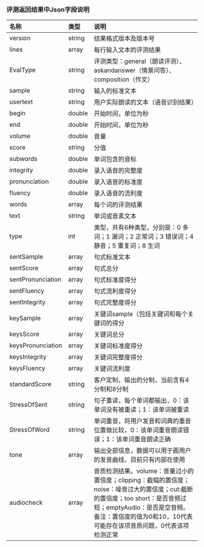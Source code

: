 ### 评测返回结果中Json字段说明


| 名称| 类型 | 说明 |
| :----- | :----- | :----- |
| version | string | 结果格式版本及版本号 |
| lines | array | 每行输入文本的评测结果 |
| EvalType | string | 评测类型：general（朗读评测）、askandanswer（情景问答）、composition（作文） |
| sample | string | 输入的标准文本 |
| usertext | string | 用户实际朗读的文本（语音识别结果） |
| begin | double | 开始时间，单位为秒 |
| end | double | 开始时间，单位为秒 |
| volume | double | 音量 |
| score | string | 分值 |
| subwords | double | 单词包含的音标 |
| integrity | double | 录入语音的完整度 |
| pronunciation | double | 录入语音的标准度 |
| fluency | double | 录入语音的流利度 |
| words | array | 每个词的评测结果 |
| text | string | 单词或音素文本 | 词的字符串，使用"sil"表示语音中的静音段 |
| type | int | 类型，共有6种类型，分别是：0 多词；1 漏词；2 正常词；3 错误词；4 静音；5 重复词；8 生词 |
| sentSample | array | 句式标准文本 |
| sentScore | array | 句式总分 |
| sentPronunciation | array | 句式标准度得分 |
| sentFluency | array | 句式流利度得分 |
| sentIntegrity | array | 句式完整度得分 |
| keySample | array | 关键词sample（包括关键词和每个关键词的得分 |
| keysScore | array | 关键词总分 |
| keysPronunciation | array | 关键词标准度得分 |
| keysIntegrity | array | 关键词完整度得分 |
| keysFluency | array | 关键词流利度 |
| standardScore | string | 客户定制，输出的分制，当前含有4分制和8分制 |
| StressOfSent | string | 句子重读，每个单词都输出，0：该单词没有被重读；1：该单词被重读 |
| StressOfWord | string | 单词重音，将用户发音和词典的重音位置做比较，0：该单词重音朗读错误；1：该单词重音朗读正确 |
| tone | array | 输出全部信息，数据可以用于画用户的发音曲线，目前只有内部在使用 |
| audiocheck | array | 音质检测结果。volume：音量过小的置信度；clipping：截幅的置信度；noise：噪音过大的置信度；cut:截断的置信度；too short：是否音频过短；emptyAudio：是否是空音频。<br>备注：置信度的值为0和10，10代表可能存在该项音质问题，0代表该项检测正常 |
